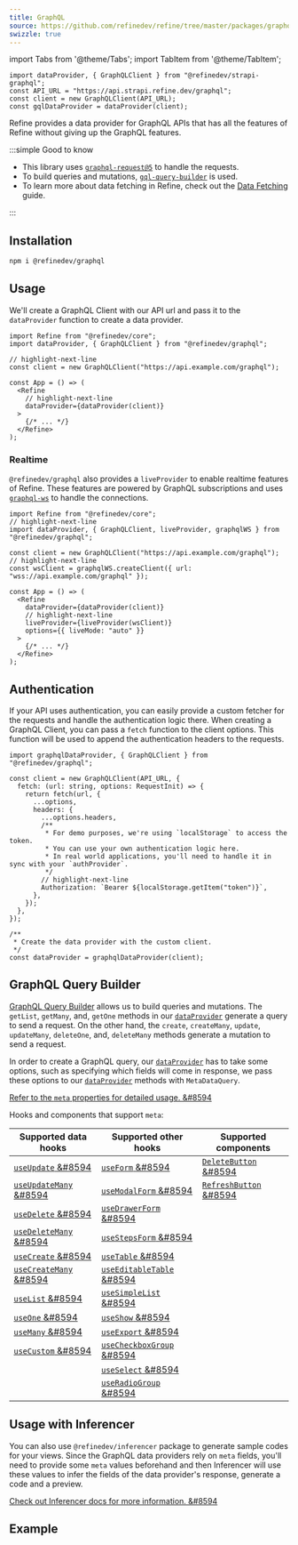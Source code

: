 ```yaml
---
title: GraphQL
source: https://github.com/refinedev/refine/tree/master/packages/graphql
swizzle: true
---
```


import Tabs from '@theme/Tabs';
import TabItem from '@theme/TabItem';

```tsx live shared
import dataProvider, { GraphQLClient } from "@refinedev/strapi-graphql";
const API_URL = "https://api.strapi.refine.dev/graphql";
const client = new GraphQLClient(API_URL);
const gqlDataProvider = dataProvider(client);
```

Refine provides a data provider for GraphQL APIs that has all the features of Refine without giving up the GraphQL features.

:::simple Good to know

- This library uses [`graphql-request@5`](https://github.com/jasonkuhrt/graphql-request) to handle the requests.
- To build queries and mutations, [`gql-query-builder`](https://github.com/atulmy/gql-query-builder) is used.
- To learn more about data fetching in Refine, check out the [Data Fetching](/docs/guides-concepts/data-fetching) guide.

:::

## Installation

```bash
npm i @refinedev/graphql
```

## Usage

We'll create a GraphQL Client with our API url and pass it to the `dataProvider` function to create a data provider.

```tsx title="app.tsx"
import Refine from "@refinedev/core";
import dataProvider, { GraphQLClient } from "@refinedev/graphql";

// highlight-next-line
const client = new GraphQLClient("https://api.example.com/graphql");

const App = () => (
  <Refine
    // highlight-next-line
    dataProvider={dataProvider(client)}
  >
    {/* ... */}
  </Refine>
);
```

### Realtime

`@refinedev/graphql` also provides a `liveProvider` to enable realtime features of Refine. These features are powered by GraphQL subscriptions and uses [`graphql-ws`](https://the-guild.dev/graphql/ws) to handle the connections.

```tsx title="app.tsx"
import Refine from "@refinedev/core";
// highlight-next-line
import dataProvider, { GraphQLClient, liveProvider, graphqlWS } from "@refinedev/graphql";

const client = new GraphQLClient("https://api.example.com/graphql");
// highlight-next-line
const wsClient = graphqlWS.createClient({ url: "wss://api.example.com/graphql" });

const App = () => (
  <Refine
    dataProvider={dataProvider(client)}
    // highlight-next-line
    liveProvider={liveProvider(wsClient)}
    options={{ liveMode: "auto" }}
  >
    {/* ... */}
  </Refine>
);
```

## Authentication

If your API uses authentication, you can easily provide a custom fetcher for the requests and handle the authentication logic there. When creating a GraphQL Client, you can pass a `fetch` function to the client options. This function will be used to append the authentication headers to the requests.

```tsx title="data-provider.tsx"
import graphqlDataProvider, { GraphQLClient } from "@refinedev/graphql";

const client = new GraphQLClient(API_URL, {
  fetch: (url: string, options: RequestInit) => {
    return fetch(url, {
      ...options,
      headers: {
        ...options.headers,
        /**
         * For demo purposes, we're using `localStorage` to access the token.
         * You can use your own authentication logic here.
         * In real world applications, you'll need to handle it in sync with your `authProvider`.
         */
        // highlight-next-line
        Authorization: `Bearer ${localStorage.getItem("token")}`,
      },
    });
  },
});

/**
 * Create the data provider with the custom client.
 */
const dataProvider = graphqlDataProvider(client);
```

## GraphQL Query Builder

[GraphQL Query Builder](https://github.com/atulmy/gql-query-builder) allows us to build queries and mutations. The `getList`, `getMany`, and, `getOne` methods in our [`dataProvider`][data-provider] generate a query to send a request. On the other hand, the `create`, `createMany`, `update`, `updateMany`, `deleteOne`, and, `deleteMany` methods generate a mutation to send a request.

In order to create a GraphQL query, our [`dataProvider`][data-provider] has to take some options, such as specifying which fields will come in response, we pass these options to our [`dataProvider`][data-provider] methods with `MetaDataQuery`.

[Refer to the `meta` properties for detailed usage. &#8594](https://github.com/atulmy/gql-query-builder#options)

Hooks and components that support `meta`:

| Supported data hooks                                       | Supported other hooks                                                                  | Supported components                                                                         |
| ---------------------------------------------------------- | -------------------------------------------------------------------------------------- | -------------------------------------------------------------------------------------------- |
| [`useUpdate` &#8594](/docs/core/hooks/data/use-update)     | [`useForm` &#8594](/docs/core/hooks/use-form)                                          | [`DeleteButton` &#8594](/docs/ui-integrations/ant-design/components/buttons/delete-button)   |
| [`useUpdateMany` &#8594](/docs/core/hooks/data/use-update) | [`useModalForm` &#8594](/docs/ui-integrations/ant-design/hooks/use-modal-form)         | [`RefreshButton` &#8594](/docs/ui-integrations/ant-design/components/buttons/refresh-button) |
| [`useDelete` &#8594](/docs/core/hooks/data/use-delete)     | [`useDrawerForm` &#8594](/docs/ui-integrations/ant-design/hooks/use-drawer-form)       |                                                                                              |
| [`useDeleteMany` &#8594](/docs/core/hooks/data/use-delete) | [`useStepsForm` &#8594](/docs/ui-integrations/ant-design/hooks/use-steps-form)         |                                                                                              |
| [`useCreate` &#8594](/docs/core/hooks/data/use-create)     | [`useTable` &#8594](/docs/core/hooks/use-table)                                        |                                                                                              |
| [`useCreateMany` &#8594](/docs/core/hooks/data/use-create) | [`useEditableTable` &#8594](/docs/ui-integrations/ant-design/hooks/use-editable-table) |                                                                                              |
| [`useList` &#8594](/docs/core/hooks/data/use-list)         | [`useSimpleList` &#8594](/docs/ui-integrations/ant-design/hooks/use-simple-list)       |                                                                                              |
| [`useOne` &#8594](/docs/core/hooks/data/use-one)           | [`useShow` &#8594](/docs/core/hooks/use-show)                                          |                                                                                              |
| [`useMany` &#8594](/docs/core/hooks/data/use-many)         | [`useExport` &#8594](/docs/core/hooks/utilities/use-export)                            |                                                                                              |
| [`useCustom` &#8594](/docs/core/hooks/data/use-custom)     | [`useCheckboxGroup` &#8594](/docs/ui-integrations/ant-design/hooks/use-checkbox-group) |                                                                                              |
|                                                            | [`useSelect` &#8594](/docs/core/hooks/use-select)                                      |                                                                                              |
|                                                            | [`useRadioGroup` &#8594](/docs/ui-integrations/ant-design/hooks/use-radio-group)       |                                                                                              |

## Usage with Inferencer

You can also use `@refinedev/inferencer` package to generate sample codes for your views. Since the GraphQL data providers rely on `meta` fields, you'll need to provide some `meta` values beforehand and then Inferencer will use these values to infer the fields of the data provider's response, generate a code and a preview.

[Check out Inferencer docs for more information. &#8594](/docs/packages/list-of-packages#usage-with-graphql-backends-and-meta-values)

## Example

<CodeSandboxExample path="data-provider-strapi-graphql" />

[data-provider]: /docs/core/providers/data-provider

